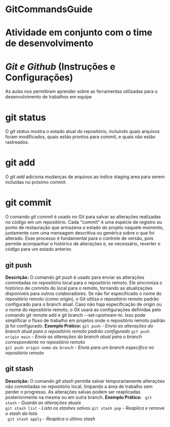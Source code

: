 # GitCommandsGuide
# Atividade em conjunto com o time de desenvolvimento

# *Git e Github* (Instruções e Configurações)
As aulas nos permitiram aprender sobre as ferramentas utilizadas para o desenvolvimento de trabalhos em equipe

# git status
O *git status* mostra o estado atual do repositório, incluindo quais arquivos foram modificados, quais estão prontos para commit, e quais não estão rastreados.

# git add
O *git add* adiciona mudanças de arquivos ao índice staging area para serem incluídas no próximo commit.

# git commit
O comando *git commit* é usado no Git para salvar as alterações realizadas no código em um repositório. Cada "commit" é uma espécie de registro ou ponto de restauração que armazena o estado do projeto naquele momento, juntamente com uma mensagem descritiva ou genérica sobre o que foi alterado. Esse processo é fundamental para o controle de versão, pois permite acompanhar o histórico de alterações e, se necessário, reverter o código para um estado anterior.

## git push
**Descrição:** O comando *git push* é usado para enviar as alterações commitadas no repositório local para o repositório remoto. Ele sincroniza o histórico de commits do local para o remoto, tornando as atualizações disponíveis para outros colaboradores. Se não for especificado o nome do repositório remoto (como origin), o Git utiliza o repositório remoto padrão configurado para o branch atual. Caso não haja especificação de origin ou o nome do repositório remoto, o Git usará as configurações definidas pelo comando git remote add e git branch --set-upstream-to. Isso pode simplificar o fluxo de trabalho em projetos onde o repositório remoto padrão já foi configurado.
**Exemplo Prático:**
```git push``` - *Envia as alterações do branch atual para o repositório remoto padrão configurado*
```git push origin main``` - *Envia as alterações do branch atual para o branch correspondente no repositório remoto*  
```git push origin nome-da-branch``` - *Envia para um branch específico no repositório remoto* 

## git stash
**Descrição:** O comando *git stash* permite salvar temporariamente alterações não commitadas no repositório local, limpando a área de trabalho sem perder o progresso. As alterações salvas podem ser reaplicadas posteriormente na mesma ou em outra branch.
**Exemplo Prático:**
``` git stash```  - *Guarda as alterações atuais*  
```git stash list``` - *Lista os stashes salvos*
```git stash pop``` - *Reaplica e remove o stash da lista*  
``` git stash apply```  - *Reaplica o último stash*